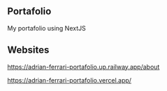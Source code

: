 ## Portafolio

My portafolio using NextJS

##  Websites

https://adrian-ferrari-portafolio.up.railway.app/about

https://adrian-ferrari-portafolio.vercel.app/

